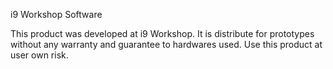 i9 Workshop Software

This product was developed at i9 Workshop. 
It is distribute for prototypes without any warranty and guarantee to hardwares used. 
Use this product at user own risk.
